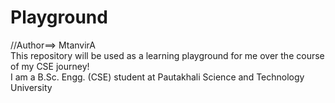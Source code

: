 # Playground
//Author==> MtanvirA
<br>
This repository will be used as a learning playground for me over the course of my CSE journey!
<br>
I am a B.Sc. Engg. (CSE) student at Pautakhali Science and Technology University